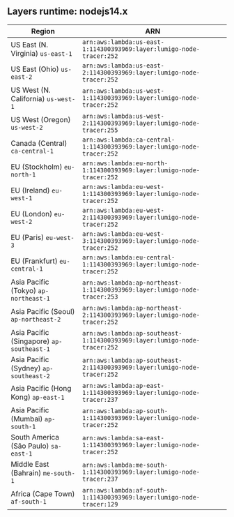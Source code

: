 Layers runtime: nodejs14.x
----
| Region | ARN |
| --- | --- |
|US East (N. Virginia)  `us-east-1`|`arn:aws:lambda:us-east-1:114300393969:layer:lumigo-node-tracer:252`|
|US East (Ohio)  `us-east-2`|`arn:aws:lambda:us-east-2:114300393969:layer:lumigo-node-tracer:252`|
|US West (N. California)  `us-west-1`|`arn:aws:lambda:us-west-1:114300393969:layer:lumigo-node-tracer:252`|
|US West (Oregon)  `us-west-2`|`arn:aws:lambda:us-west-2:114300393969:layer:lumigo-node-tracer:255`|
|Canada (Central)  `ca-central-1`|`arn:aws:lambda:ca-central-1:114300393969:layer:lumigo-node-tracer:252`|
|EU (Stockholm)  `eu-north-1`|`arn:aws:lambda:eu-north-1:114300393969:layer:lumigo-node-tracer:252`|
|EU (Ireland)  `eu-west-1`|`arn:aws:lambda:eu-west-1:114300393969:layer:lumigo-node-tracer:252`|
|EU (London)  `eu-west-2`|`arn:aws:lambda:eu-west-2:114300393969:layer:lumigo-node-tracer:252`|
|EU (Paris)  `eu-west-3`|`arn:aws:lambda:eu-west-3:114300393969:layer:lumigo-node-tracer:252`|
|EU (Frankfurt)  `eu-central-1`|`arn:aws:lambda:eu-central-1:114300393969:layer:lumigo-node-tracer:252`|
|Asia Pacific (Tokyo)  `ap-northeast-1`|`arn:aws:lambda:ap-northeast-1:114300393969:layer:lumigo-node-tracer:253`|
|Asia Pacific (Seoul)  `ap-northeast-2`|`arn:aws:lambda:ap-northeast-2:114300393969:layer:lumigo-node-tracer:252`|
|Asia Pacific (Singapore)  `ap-southeast-1`|`arn:aws:lambda:ap-southeast-1:114300393969:layer:lumigo-node-tracer:252`|
|Asia Pacific (Sydney)  `ap-southeast-2`|`arn:aws:lambda:ap-southeast-2:114300393969:layer:lumigo-node-tracer:252`|
|Asia Pacific (Hong Kong)  `ap-east-1`|`arn:aws:lambda:ap-east-1:114300393969:layer:lumigo-node-tracer:237`|
|Asia Pacific (Mumbai)  `ap-south-1`|`arn:aws:lambda:ap-south-1:114300393969:layer:lumigo-node-tracer:252`|
|South America (São Paulo)  `sa-east-1`|`arn:aws:lambda:sa-east-1:114300393969:layer:lumigo-node-tracer:252`|
|Middle East (Bahrain)  `me-south-1`|`arn:aws:lambda:me-south-1:114300393969:layer:lumigo-node-tracer:237`|
|Africa (Cape Town)  `af-south-1`|`arn:aws:lambda:af-south-1:114300393969:layer:lumigo-node-tracer:129`|
